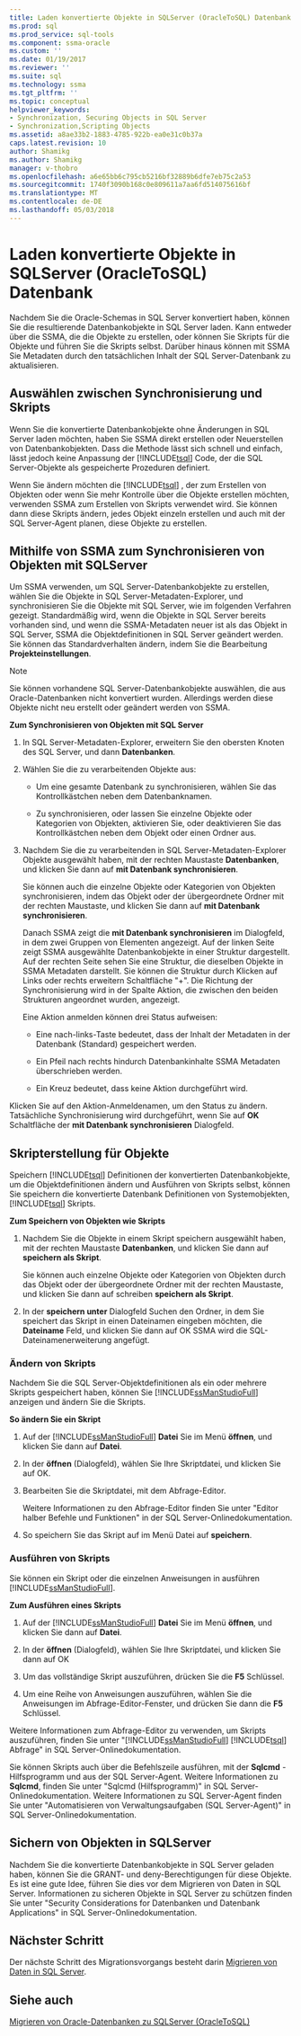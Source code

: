 ```yaml
---
title: Laden konvertierte Objekte in SQLServer (OracleToSQL) Datenbank | Microsoft Docs
ms.prod: sql
ms.prod_service: sql-tools
ms.component: ssma-oracle
ms.custom: ''
ms.date: 01/19/2017
ms.reviewer: ''
ms.suite: sql
ms.technology: ssma
ms.tgt_pltfrm: ''
ms.topic: conceptual
helpviewer_keywords:
- Synchronization, Securing Objects in SQL Server
- Synchronization,Scripting Objects
ms.assetid: a8ae33b2-1883-4785-922b-ea0e31c0b37a
caps.latest.revision: 10
author: Shamikg
ms.author: Shamikg
manager: v-thobro
ms.openlocfilehash: a6e65bb6c795cb5216bf32889b6dfe7eb75c2a53
ms.sourcegitcommit: 1740f3090b168c0e809611a7aa6fd514075616bf
ms.translationtype: MT
ms.contentlocale: de-DE
ms.lasthandoff: 05/03/2018
---
```

# <a name="loading-converted-database-objects-into-sql-server-oracletosql"></a>Laden konvertierte Objekte in SQLServer (OracleToSQL) Datenbank
Nachdem Sie die Oracle-Schemas in SQL Server konvertiert haben, können Sie die resultierende Datenbankobjekte in SQL Server laden. Kann entweder über die SSMA, die die Objekte zu erstellen, oder können Sie Skripts für die Objekte und führen Sie die Skripts selbst. Darüber hinaus können mit SSMA Sie Metadaten durch den tatsächlichen Inhalt der SQL Server-Datenbank zu aktualisieren.  
  
## <a name="choosing-between-synchronization-and-scripts"></a>Auswählen zwischen Synchronisierung und Skripts  
Wenn Sie die konvertierte Datenbankobjekte ohne Änderungen in SQL Server laden möchten, haben Sie SSMA direkt erstellen oder Neuerstellen von Datenbankobjekten. Dass die Methode lässt sich schnell und einfach, lässt jedoch keine Anpassung der [!INCLUDE[tsql](../../includes/tsql_md.md)] Code, der die SQL Server-Objekte als gespeicherte Prozeduren definiert.  
  
Wenn Sie ändern möchten die [!INCLUDE[tsql](../../includes/tsql_md.md)] , der zum Erstellen von Objekten oder wenn Sie mehr Kontrolle über die Objekte erstellen möchten, verwenden SSMA zum Erstellen von Skripts verwendet wird. Sie können dann diese Skripts ändern, jedes Objekt einzeln erstellen und auch mit der SQL Server-Agent planen, diese Objekte zu erstellen.  
  
## <a name="using-ssma-to-synchronize-objects-with-sql-server"></a>Mithilfe von SSMA zum Synchronisieren von Objekten mit SQLServer  
Um SSMA verwenden, um SQL Server-Datenbankobjekte zu erstellen, wählen Sie die Objekte in SQL Server-Metadaten-Explorer, und synchronisieren Sie die Objekte mit SQL Server, wie im folgenden Verfahren gezeigt. Standardmäßig wird, wenn die Objekte in SQL Server bereits vorhanden sind, und wenn die SSMA-Metadaten neuer ist als das Objekt in SQL Server, SSMA die Objektdefinitionen in SQL Server geändert werden. Sie können das Standardverhalten ändern, indem Sie die Bearbeitung **Projekteinstellungen**.  
  
> [!NOTE]  
> Sie können vorhandene SQL Server-Datenbankobjekte auswählen, die aus Oracle-Datenbanken nicht konvertiert wurden. Allerdings werden diese Objekte nicht neu erstellt oder geändert werden von SSMA.  
  
**Zum Synchronisieren von Objekten mit SQL Server**  
  
1.  In SQL Server-Metadaten-Explorer, erweitern Sie den obersten Knoten des SQL Server, und dann **Datenbanken**.  
  
2.  Wählen Sie die zu verarbeitenden Objekte aus:  
  
    -   Um eine gesamte Datenbank zu synchronisieren, wählen Sie das Kontrollkästchen neben dem Datenbanknamen.  
  
    -   Zu synchronisieren, oder lassen Sie einzelne Objekte oder Kategorien von Objekten, aktivieren Sie, oder deaktivieren Sie das Kontrollkästchen neben dem Objekt oder einen Ordner aus.  
  
3.  Nachdem Sie die zu verarbeitenden in SQL Server-Metadaten-Explorer Objekte ausgewählt haben, mit der rechten Maustaste **Datenbanken**, und klicken Sie dann auf **mit Datenbank synchronisieren**.  
  
    Sie können auch die einzelne Objekte oder Kategorien von Objekten synchronisieren, indem das Objekt oder der übergeordnete Ordner mit der rechten Maustaste, und klicken Sie dann auf **mit Datenbank synchronisieren**.  
  
    Danach SSMA zeigt die **mit Datenbank synchronisieren** im Dialogfeld, in dem zwei Gruppen von Elementen angezeigt. Auf der linken Seite zeigt SSMA ausgewählte Datenbankobjekte in einer Struktur dargestellt. Auf der rechten Seite sehen Sie eine Struktur, die dieselben Objekte in SSMA Metadaten darstellt. Sie können die Struktur durch Klicken auf Links oder rechts erweitern Schaltfläche "+". Die Richtung der Synchronisierung wird in der Spalte Aktion, die zwischen den beiden Strukturen angeordnet wurden, angezeigt.  
  
    Eine Aktion anmelden können drei Status aufweisen:  
  
    -   Eine nach-links-Taste bedeutet, dass der Inhalt der Metadaten in der Datenbank (Standard) gespeichert werden.  
  
    -   Ein Pfeil nach rechts hindurch Datenbankinhalte SSMA Metadaten überschrieben werden.  
  
    -   Ein Kreuz bedeutet, dass keine Aktion durchgeführt wird.  
  
Klicken Sie auf den Aktion-Anmeldenamen, um den Status zu ändern. Tatsächliche Synchronisierung wird durchgeführt, wenn Sie auf **OK** Schaltfläche der **mit Datenbank synchronisieren** Dialogfeld.  
  
## <a name="scripting-objects"></a>Skripterstellung für Objekte  
Speichern [!INCLUDE[tsql](../../includes/tsql_md.md)] Definitionen der konvertierten Datenbankobjekte, um die Objektdefinitionen ändern und Ausführen von Skripts selbst, können Sie speichern die konvertierte Datenbank Definitionen von Systemobjekten, [!INCLUDE[tsql](../../includes/tsql_md.md)] Skripts.  
  
**Zum Speichern von Objekten wie Skripts**  
  
1.  Nachdem Sie die Objekte in einem Skript speichern ausgewählt haben, mit der rechten Maustaste **Datenbanken**, und klicken Sie dann auf **speichern als Skript**.  
  
    Sie können auch einzelne Objekte oder Kategorien von Objekten durch das Objekt oder der übergeordnete Ordner mit der rechten Maustaste, und klicken Sie dann auf schreiben **speichern als Skript**.  
  
2.  In der **speichern unter** Dialogfeld Suchen den Ordner, in dem Sie speichert das Skript in einen Dateinamen eingeben möchten, die **Dateiname** Feld, und klicken Sie dann auf OK SSMA wird die SQL-Dateinamenerweiterung angefügt.  
  
### <a name="modifying-scripts"></a>Ändern von Skripts  
Nachdem Sie die SQL Server-Objektdefinitionen als ein oder mehrere Skripts gespeichert haben, können Sie [!INCLUDE[ssManStudioFull](../../includes/ssmanstudiofull_md.md)] anzeigen und ändern Sie die Skripts.  
  
**So ändern Sie ein Skript**  
  
1.  Auf der [!INCLUDE[ssManStudioFull](../../includes/ssmanstudiofull_md.md)] **Datei** Sie im Menü **öffnen**, und klicken Sie dann auf **Datei**.  
  
2.  In der **öffnen** (Dialogfeld), wählen Sie Ihre Skriptdatei, und klicken Sie auf OK.
  
3.  Bearbeiten Sie die Skriptdatei, mit dem Abfrage-Editor.  
  
    Weitere Informationen zu den Abfrage-Editor finden Sie unter "Editor halber Befehle und Funktionen" in der SQL Server-Onlinedokumentation.  
  
4.  So speichern Sie das Skript auf im Menü Datei auf **speichern**.  
  
### <a name="running-scripts"></a>Ausführen von Skripts  
Sie können ein Skript oder die einzelnen Anweisungen in ausführen [!INCLUDE[ssManStudioFull](../../includes/ssmanstudiofull_md.md)].  
  
**Zum Ausführen eines Skripts**  
  
1.  Auf der [!INCLUDE[ssManStudioFull](../../includes/ssmanstudiofull_md.md)] **Datei** Sie im Menü **öffnen**, und klicken Sie dann auf **Datei**.  
  
2.  In der **öffnen** (Dialogfeld), wählen Sie Ihre Skriptdatei, und klicken Sie dann auf OK  
  
3.  Um das vollständige Skript auszuführen, drücken Sie die **F5** Schlüssel.  
  
4.  Um eine Reihe von Anweisungen auszuführen, wählen Sie die Anweisungen im Abfrage-Editor-Fenster, und drücken Sie dann die **F5** Schlüssel.  
  
Weitere Informationen zum Abfrage-Editor zu verwenden, um Skripts auszuführen, finden Sie unter "[!INCLUDE[ssManStudioFull](../../includes/ssmanstudiofull_md.md)] [!INCLUDE[tsql](../../includes/tsql_md.md)] Abfrage" in SQL Server-Onlinedokumentation.  
  
Sie können Skripts auch über die Befehlszeile ausführen, mit der **Sqlcmd** -Hilfsprogramm und aus der SQL Server-Agent. Weitere Informationen zu **Sqlcmd**, finden Sie unter "Sqlcmd (Hilfsprogramm)" in SQL Server-Onlinedokumentation. Weitere Informationen zu SQL Server-Agent finden Sie unter "Automatisieren von Verwaltungsaufgaben (SQL Server-Agent)" in SQL Server-Onlinedokumentation.  
  
## <a name="securing-objects-in-sql-server"></a>Sichern von Objekten in SQLServer  
Nachdem Sie die konvertierte Datenbankobjekte in SQL Server geladen haben, können Sie die GRANT- und deny-Berechtigungen für diese Objekte. Es ist eine gute Idee, führen Sie dies vor dem Migrieren von Daten in SQL Server. Informationen zu sicheren Objekte in SQL Server zu schützen finden Sie unter "Security Considerations for Datenbanken und Datenbank Applications" in SQL Server-Onlinedokumentation.  
  
## <a name="next-step"></a>Nächster Schritt  
Der nächste Schritt des Migrationsvorgangs besteht darin [Migrieren von Daten in SQL Server](http://msdn.microsoft.com/en-us/e23c5268-41ed-4e55-9fe7-a11376202a13).  
  
## <a name="see-also"></a>Siehe auch  
[Migrieren von Oracle-Datenbanken zu SQLServer &#40;OracleToSQL&#41;](../../ssma/oracle/migrating-oracle-databases-to-sql-server-oracletosql.md)  
  
